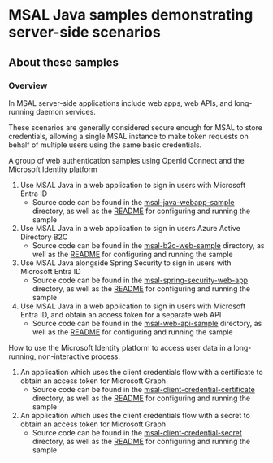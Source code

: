 # MSAL Java samples demonstrating server-side scenarios

## About these samples

### Overview

In MSAL server-side applications include web apps, web APIs, and long-running daemon services.

These scenarios are generally considered secure enough for MSAL to store credentials, allowing a single MSAL instance to make token requests on behalf of multiple users using the same basic credentials.

A group of web authentication samples using OpenId Connect and the Microsoft Identity platform

1. Use MSAL Java in a web application to sign in users with Microsoft Entra ID
    - Source code can be found in the [msal-java-webapp-sample](msal-java-webapp-sample) directory, as well as the [README](msal-java-webapp-sample/README.md) for configuring and running the sample
1. Use MSAL Java in a web application to sign in users Azure Active Directory B2C
    - Source code can be found in the [msal-b2c-web-sample](msal-b2c-web-sample) directory, as well as the [README](msal-b2c-web-sample/README.md) for configuring and running the sample
1. Use MSAL Java alongside Spring Security to sign in users with Microsoft Entra ID
    - Source code can be found in the [msal-spring-security-web-app](msal-spring-security-web-app) directory, as well as the [README](spring-security-web-app/README.md) for configuring and running the sample
1. Use MSAL Java in a web application to sign in users with Microsoft Entra ID, and obtain an access token for a separate web API
    - Source code can be found in the [msal-web-api-sample](msal-web-api-sample) directory, as well as the [README](msal-web-api-sample/README.md) for configuring and running the sample

How to use the Microsoft Identity platform to access user data in a long-running, non-interactive process:

1. An application which uses the client credentials flow with a certificate to obtain an access token for Microsoft Graph
    - Source code can be found in the [msal-client-credential-certificate](msal-client-credential-certificate) directory, as well as the [README](msal-client-credential-certificate/README.md) for configuring and running the sample
1. An application which uses the client credentials flow with a secret to obtain an access token for Microsoft Graph
    - Source code can be found in the [msal-client-credential-secret](msal-client-credential-secret) directory, as well as the [README](msal-client-credential-secret/README.md) for configuring and running the sample
